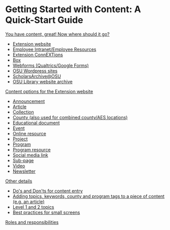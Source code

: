 # Getting Started with Content: A Quick-Start Guide

[You have content, great! Now where should it go?](content-where.md)
  * [Extension website](content-where.md#extension-website)
  * [Employee Intranet/Employee Resources](content-where.md#employee-intranetemployee-resources)
  * [Extension ConnEXTions](content-where.md#extension-connextions)
  * [Box](content-where.md#box)
  * [Webforms (Qualtrics/Google Forms)](content-where.md#webforms-qualtricsgoogle-forms)
  * [OSU Wordpress sites](content-where.md#osu-wordpress-sites)
  * [ScholarsArchive@OSU](content-where.md#scholarsarchiveosu)
  * [OSU Library website archive](content-where.md#osu-library-website-archive)

[Content options for the Extension website](content-options.md)
  * [Announcement](content-options.md#announcement)
  * [Article](content-options.md#article)
  * [Collection](content-options.md#collection)
  * [County (also used for combined county/AES locations)](content-options.md#county-also-used-for-combined-countyaes-locations)
  * [Educational document](content-options.md#educational-document)
  * [Event](content-options.md#event)
  * [Online resource](content-options.md#online-resource)
  * [Project](content-options.md#project)
  * [Program](content-options.md#program)
  * [Program resource](content-options.md#program-resource)
  * [Social media link](content-options.md#social-media-link)
  * [Sub-page](content-options.md#sub-page)
  * [Video](content-options.md#video)
  * [Newsletter](content-options.md#newsletter)

[Other details]()
  * [Do's and Don'ts for content entry]()
  * [Adding topics, keywords, county and program tags to a piece of content (e.g. an article)]()
  * [Level 1 and 2 topics]()
  * [Best practices for small screens]()

[Roles and responsibilities]()
